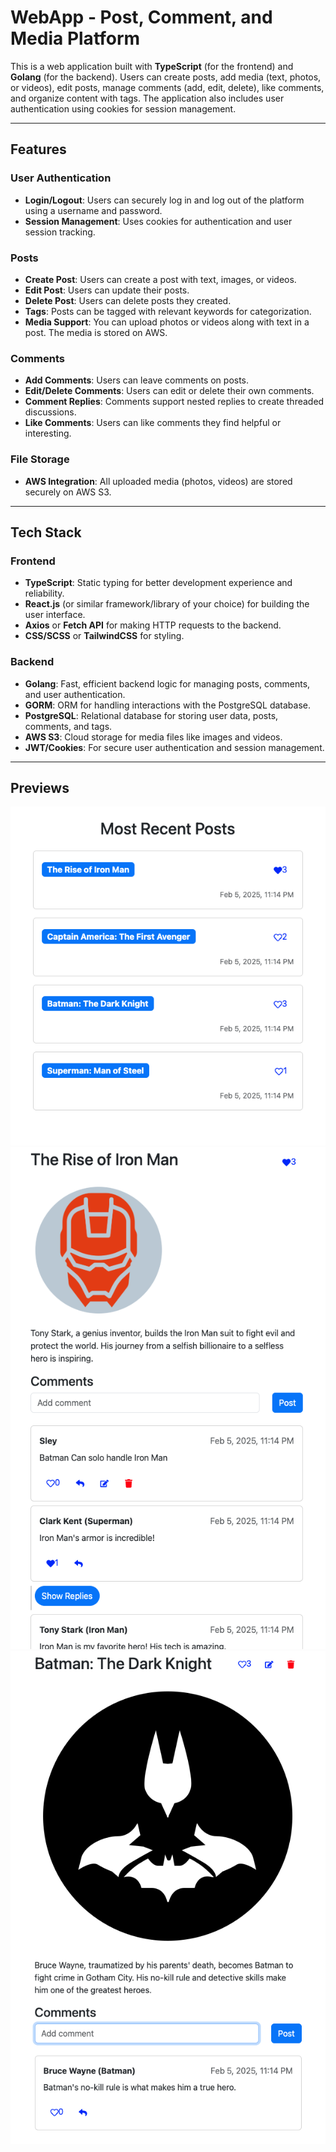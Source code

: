 # WebApp - Post, Comment, and Media Platform

This is a web application built with **TypeScript** (for the frontend) and **Golang** (for the backend). Users can create posts, add media (text, photos, or videos), edit posts, manage comments (add, edit, delete), like comments, and organize content with tags. The application also includes user authentication using cookies for session management.

---

## Features

### User Authentication

- **Login/Logout**: Users can securely log in and log out of the platform using a username and password.
- **Session Management**: Uses cookies for authentication and user session tracking.

### Posts

- **Create Post**: Users can create a post with text, images, or videos.
- **Edit Post**: Users can update their posts.
- **Delete Post**: Users can delete posts they created.
- **Tags**: Posts can be tagged with relevant keywords for categorization.
- **Media Support**: You can upload photos or videos along with text in a post. The media is stored on AWS.

### Comments

- **Add Comments**: Users can leave comments on posts.
- **Edit/Delete Comments**: Users can edit or delete their own comments.
- **Comment Replies**: Comments support nested replies to create threaded discussions.
- **Like Comments**: Users can like comments they find helpful or interesting.

### File Storage

- **AWS Integration**: All uploaded media (photos, videos) are stored securely on AWS S3.

---

## Tech Stack

### Frontend

- **TypeScript**: Static typing for better development experience and reliability.
- **React.js** (or similar framework/library of your choice) for building the user interface.
- **Axios** or **Fetch API** for making HTTP requests to the backend.
- **CSS/SCSS** or **TailwindCSS** for styling.

### Backend

- **Golang**: Fast, efficient backend logic for managing posts, comments, and user authentication.
- **GORM**: ORM for handling interactions with the PostgreSQL database.
- **PostgreSQL**: Relational database for storing user data, posts, comments, and tags.
- **AWS S3**: Cloud storage for media files like images and videos.
- **JWT/Cookies**: For secure user authentication and session management.

---

## Previews

![](previews/1.png)
![](previews/2.png)
![](previews/3.png)
